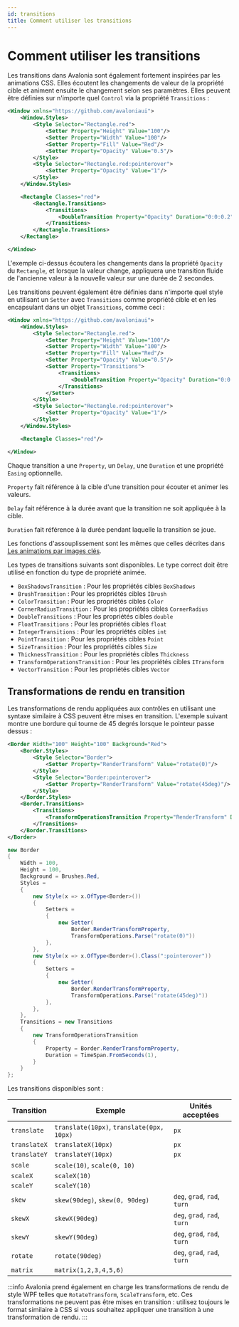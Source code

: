 ```yaml
---
id: transitions
title: Comment utiliser les transitions
---
```



# Comment utiliser les transitions

Les transitions dans Avalonia sont également fortement inspirées par les animations CSS. Elles écoutent les changements de valeur de la propriété cible et animent ensuite le changement selon ses paramètres. Elles peuvent être définies sur n'importe quel `Control` via la propriété `Transitions` :

```xml
<Window xmlns="https://github.com/avaloniaui">
    <Window.Styles>
        <Style Selector="Rectangle.red">
            <Setter Property="Height" Value="100"/>
            <Setter Property="Width" Value="100"/>
            <Setter Property="Fill" Value="Red"/>
            <Setter Property="Opacity" Value="0.5"/>
        </Style>
        <Style Selector="Rectangle.red:pointerover">
            <Setter Property="Opacity" Value="1"/>
        </Style>
    </Window.Styles>

    <Rectangle Classes="red">
        <Rectangle.Transitions>
            <Transitions>
                <DoubleTransition Property="Opacity" Duration="0:0:0.2"/>
            </Transitions>
        </Rectangle.Transitions>
    </Rectangle>

</Window>
```

L'exemple ci-dessus écoutera les changements dans la propriété `Opacity` du `Rectangle`, et lorsque la valeur change, appliquera une transition fluide de l'ancienne valeur à la nouvelle valeur sur une durée de 2 secondes.

Les transitions peuvent également être définies dans n'importe quel style en utilisant un `Setter` avec `Transitions` comme propriété cible et en les encapsulant dans un objet `Transitions`, comme ceci :

```xml
<Window xmlns="https://github.com/avaloniaui">
    <Window.Styles>
        <Style Selector="Rectangle.red">
            <Setter Property="Height" Value="100"/>
            <Setter Property="Width" Value="100"/>
            <Setter Property="Fill" Value="Red"/>
            <Setter Property="Opacity" Value="0.5"/>
            <Setter Property="Transitions">
                <Transitions>
                    <DoubleTransition Property="Opacity" Duration="0:0:0.2"/>
                </Transitions>
            </Setter>
        </Style>
        <Style Selector="Rectangle.red:pointerover">
            <Setter Property="Opacity" Value="1"/>
        </Style>
    </Window.Styles>

    <Rectangle Classes="red"/>

</Window>
```

Chaque transition a une `Property`, un `Delay`, une `Duration` et une propriété `Easing` optionnelle.

`Property` fait référence à la cible d'une transition pour écouter et animer les valeurs.

`Delay` fait référence à la durée avant que la transition ne soit appliquée à la cible.

`Duration` fait référence à la durée pendant laquelle la transition se joue.

Les fonctions d'assouplissement sont les mêmes que celles décrites dans [Les animations par images clés](./keyframe-animations#easings).

Les types de transitions suivants sont disponibles. Le type correct doit être utilisé en fonction du type de propriété animée.

* `BoxShadowsTransition` : Pour les propriétés cibles `BoxShadows`
* `BrushTransition` : Pour les propriétés cibles `IBrush`
* `ColorTransition` : Pour les propriétés cibles `Color`
* `CornerRadiusTransition` : Pour les propriétés cibles `CornerRadius`
* `DoubleTransitions` : Pour les propriétés cibles `double`
* `FloatTransitions` : Pour les propriétés cibles `float`
* `IntegerTransitions` : Pour les propriétés cibles `int`
* `PointTransition` : Pour les propriétés cibles `Point`
* `SizeTransition` : Pour les propriétés cibles `Size`
* `ThicknessTransition` : Pour les propriétés cibles `Thickness`
* `TransformOperationsTransition` : Pour les propriétés cibles `ITransform`
* `VectorTransition` : Pour les propriétés cibles `Vector`

## Transformations de rendu en transition

Les transformations de rendu appliquées aux contrôles en utilisant une syntaxe similaire à CSS peuvent être mises en transition. L'exemple suivant montre une bordure qui tourne de 45 degrés lorsque le pointeur passe dessus :

```xml title='XAML'
<Border Width="100" Height="100" Background="Red">
    <Border.Styles>
        <Style Selector="Border">
            <Setter Property="RenderTransform" Value="rotate(0)"/>
        </Style>
        <Style Selector="Border:pointerover">
            <Setter Property="RenderTransform" Value="rotate(45deg)"/>
        </Style>
    </Border.Styles>
    <Border.Transitions>
        <Transitions>
            <TransformOperationsTransition Property="RenderTransform" Duration="0:0:1"/>
        </Transitions>
    </Border.Transitions>
</Border>
```

```csharp title='C#'
new Border
{
    Width = 100,
    Height = 100,
    Background = Brushes.Red,
    Styles =
    {
        new Style(x => x.OfType<Border>())
        {
            Setters =
            {
                new Setter(
                    Border.RenderTransformProperty,
                    TransformOperations.Parse("rotate(0)"))
            },
        },
        new Style(x => x.OfType<Border>().Class(":pointerover"))
        {
            Setters =
            {
                new Setter(
                    Border.RenderTransformProperty,
                    TransformOperations.Parse("rotate(45deg)"))
            },
        },
    },
    Transitions = new Transitions
    {
        new TransformOperationsTransition
        {
            Property = Border.RenderTransformProperty,
            Duration = TimeSpan.FromSeconds(1),
        }
    }
};
```

Les transitions disponibles sont :

| Transition   | Exemple                                   | Unités acceptées             |
| ------------ | ----------------------------------------- | ---------------------------- |
| `translate`  | `translate(10px)`, `translate(0px, 10px)` | `px`                         |
| `translateX` | `translateX(10px)`                        | `px`                         |
| `translateY` | `translateY(10px)`                        | `px`                         |
| `scale`      | `scale(10)`, `scale(0, 10)`               |                              |
| `scaleX`     | `scaleX(10)`                              |                              |
| `scaleY`     | `scaleY(10)`                              |                              |
| `skew`       | `skew(90deg)`, `skew(0, 90deg)`           | `deg`, `grad`, `rad`, `turn` |
| `skewX`      | `skewX(90deg)`                            | `deg`, `grad`, `rad`, `turn` |
| `skewY`      | `skewY(90deg)`                            | `deg`, `grad`, `rad`, `turn` |
| `rotate`     | `rotate(90deg)`                           | `deg`, `grad`, `rad`, `turn` |
| `matrix`     | `matrix(1,2,3,4,5,6)`                     |                              |

:::info
Avalonia prend également en charge les transformations de rendu de style WPF telles que `RotateTransform`, `ScaleTransform`, etc. Ces transformations ne peuvent pas être mises en transition : utilisez toujours le format similaire à CSS si vous souhaitez appliquer une transition à une transformation de rendu.
:::
